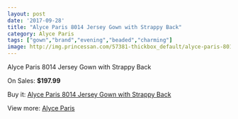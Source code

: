 ```yaml
---
layout: post
date: '2017-09-28'
title: "Alyce Paris 8014 Jersey Gown with Strappy Back"
category: Alyce Paris
tags: ["gown","brand","evening","beaded","charming"]
image: http://img.princessan.com/57381-thickbox_default/alyce-paris-8014-jersey-gown-with-strappy-back.jpg
---
```

Alyce Paris 8014 Jersey Gown with Strappy Back

On Sales: **$197.99**
<a href="https://www.princessan.com/en/alyce-paris/25378-alyce-paris-8014-jersey-gown-with-strappy-back.html"><amp-img layout="responsive" width="600" height="600" src="//img.princessan.com/57381-thickbox_default/alyce-paris-8014-jersey-gown-with-strappy-back.jpg" alt="Alyce Paris 8014 Jersey Gown with Strappy Back 0" /></a>
<a href="https://www.princessan.com/en/alyce-paris/25378-alyce-paris-8014-jersey-gown-with-strappy-back.html"><amp-img layout="responsive" width="600" height="600" src="//img.princessan.com/57384-thickbox_default/alyce-paris-8014-jersey-gown-with-strappy-back.jpg" alt="Alyce Paris 8014 Jersey Gown with Strappy Back 1" /></a>
<a href="https://www.princessan.com/en/alyce-paris/25378-alyce-paris-8014-jersey-gown-with-strappy-back.html"><amp-img layout="responsive" width="600" height="600" src="//img.princessan.com/57383-thickbox_default/alyce-paris-8014-jersey-gown-with-strappy-back.jpg" alt="Alyce Paris 8014 Jersey Gown with Strappy Back 2" /></a>
<a href="https://www.princessan.com/en/alyce-paris/25378-alyce-paris-8014-jersey-gown-with-strappy-back.html"><amp-img layout="responsive" width="600" height="600" src="//img.princessan.com/57382-thickbox_default/alyce-paris-8014-jersey-gown-with-strappy-back.jpg" alt="Alyce Paris 8014 Jersey Gown with Strappy Back 3" /></a>

Buy it: [Alyce Paris 8014 Jersey Gown with Strappy Back](https://www.princessan.com/en/alyce-paris/25378-alyce-paris-8014-jersey-gown-with-strappy-back.html "Alyce Paris 8014 Jersey Gown with Strappy Back")

View more: [Alyce Paris](https://www.princessan.com/en/210-alyce-paris "Alyce Paris")